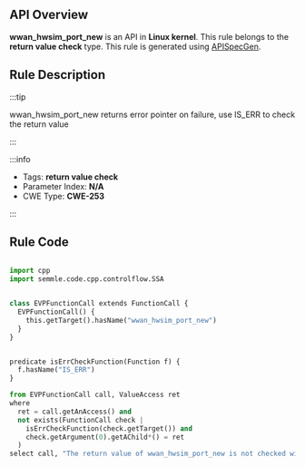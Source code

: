 ---
---


## API Overview
**wwan_hwsim_port_new** is an API in **Linux kernel**. This rule belongs to the **return value check** type. This rule is generated using [APISpecGen](../../tools/APISpecGen).
## Rule Description

:::tip

wwan_hwsim_port_new returns error pointer on failure, use IS_ERR to check the return value

:::

:::info

- Tags: **return value check**
- Parameter Index: **N/A**
- CWE Type: **CWE-253**

:::

## Rule Code
```python

import cpp
import semmle.code.cpp.controlflow.SSA


class EVPFunctionCall extends FunctionCall {
  EVPFunctionCall() {
    this.getTarget().hasName("wwan_hwsim_port_new")
  }
}


predicate isErrCheckFunction(Function f) {
  f.hasName("IS_ERR") 
}

from EVPFunctionCall call, ValueAccess ret
where
  ret = call.getAnAccess() and
  not exists(FunctionCall check |
    isErrCheckFunction(check.getTarget()) and
    check.getArgument(0).getAChild*() = ret
  )
select call, "The return value of wwan_hwsim_port_new is not checked with IS_ERR."
    
```